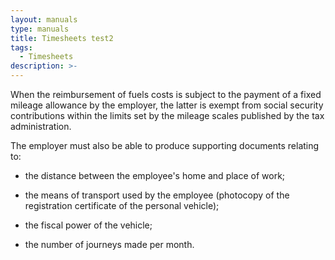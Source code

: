 ```yaml
---
layout: manuals
type: manuals
title: Timesheets test2
tags:
  - Timesheets
description: >-
---
```


When the reimbursement of fuels costs is subject to the payment of a fixed
mileage allowance by the employer, the latter is exempt from social security
contributions within the limits set by the mileage scales published by the tax
administration.

The employer must also be able to produce supporting documents relating to:

- the distance between the employee's home and place of work;

- the means of transport used by the employee (photocopy of the registration certificate of the personal vehicle);

- the fiscal power of the vehicle;

- the number of journeys made per month.

